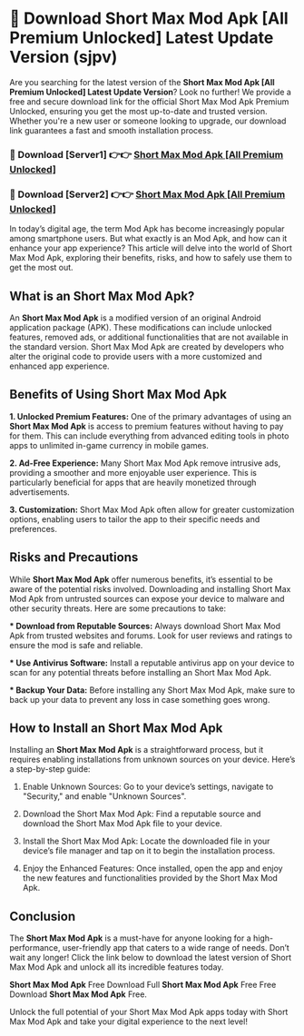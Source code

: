 # 🤖 Download Short Max Mod Apk [All Premium Unlocked] Latest Update Version (sjpv)

Are you searching for the latest version of the <strong>Short Max Mod Apk [All Premium Unlocked] Latest Update Version</strong>? Look no further! We provide a free and secure download link for the official Short Max Mod Apk Premium Unlocked, ensuring you get the most up-to-date and trusted version. Whether you're a new user or someone looking to upgrade, our download link guarantees a fast and smooth installation process.


<h3>📌 Download [Server1] 👉👉 <a href="https://hapymods.com?title=Short+Max+Mod+Apk&ref=3B1">Short Max Mod Apk [All Premium Unlocked]</a></h3>

<h3>📌 Download [Server2] 👉👉 <a href="https://hapymods.com?title=Short+Max+Mod+Apk&ref=3B1">Short Max Mod Apk [All Premium Unlocked]</a></h3>


In today’s digital age, the term Mod Apk has become increasingly popular among smartphone users. But what exactly is an Mod Apk, and how can it enhance your app experience? This article will delve into the world of Short Max Mod Apk, exploring their benefits, risks, and how to safely use them to get the most out.


<h2>What is an Short Max Mod Apk?</h2>

An <strong>Short Max Mod Apk</strong> is a modified version of an original Android application package (APK). These modifications can include unlocked features, removed ads, or additional functionalities that are not available in the standard version. Short Max Mod Apk are created by developers who alter the original code to provide users with a more customized and enhanced app experience.


<h2>Benefits of Using Short Max Mod Apk</h2>

<strong> 1. Unlocked Premium Features:</strong> One of the primary advantages of using an <strong>Short Max Mod Apk</strong> is access to premium features without having to pay for them. This can include everything from advanced editing tools in photo apps to unlimited in-game currency in mobile games.

<strong> 2. Ad-Free Experience:</strong> Many Short Max Mod Apk remove intrusive ads, providing a smoother and more enjoyable user experience. This is particularly beneficial for apps that are heavily monetized through advertisements.

<strong> 3. Customization:</strong> Short Max Mod Apk often allow for greater customization options, enabling users to tailor the app to their specific needs and preferences.


<h2>Risks and Precautions</h2>

While <strong>Short Max Mod Apk</strong> offer numerous benefits, it’s essential to be aware of the potential risks involved. Downloading and installing Short Max Mod Apk from untrusted sources can expose your device to malware and other security threats. Here are some precautions to take:

<strong> * Download from Reputable Sources:</strong> Always download Short Max Mod Apk from trusted websites and forums. Look for user reviews and ratings to ensure the mod is safe and reliable.

<strong> * Use Antivirus Software:</strong> Install a reputable antivirus app on your device to scan for any potential threats before installing an Short Max Mod Apk.

<strong> * Backup Your Data:</strong> Before installing any Short Max Mod Apk, make sure to back up your data to prevent any loss in case something goes wrong.


<h2>How to Install an Short Max Mod Apk</h2>

Installing an <strong>Short Max Mod Apk</strong> is a straightforward process, but it requires enabling installations from unknown sources on your device. Here’s a step-by-step guide:

 1. Enable Unknown Sources: Go to your device’s settings, navigate to "Security," and enable "Unknown Sources".

 2. Download the Short Max Mod Apk: Find a reputable source and download the Short Max Mod Apk file to your device.

 3. Install the Short Max Mod Apk: Locate the downloaded file in your device’s file manager and tap on it to begin the installation process.

 4. Enjoy the Enhanced Features: Once installed, open the app and enjoy the new features and functionalities provided by the Short Max Mod Apk.


<h2><strong>Conclusion</strong></h2>

The <strong>Short Max Mod Apk</strong> is a must-have for anyone looking for a high-performance, user-friendly app that caters to a wide range of needs. Don’t wait any longer! Click the link below to download the latest version of Short Max Mod Apk and unlock all its incredible features today.

<strong>Short Max Mod Apk</strong> Free Download Full <strong>Short Max Mod Apk</strong> Free Free Download <strong>Short Max Mod Apk</strong> Free.

Unlock the full potential of your Short Max Mod Apk apps today with Short Max Mod Apk and take your digital experience to the next level!